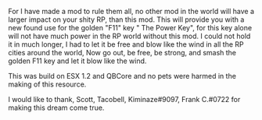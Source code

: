 For I have made a mod to rule them all, no other mod in the world will have a larger impact on your shity RP, than this mod. This will provide you with a new found use for the golden "F11" key " The Power Key", for this key alone will not have much power in the RP world without this mod. I could not hold it in much longer, I had to let it be free and blow like the wind in all the RP cities around the world, Now go out, be free, be strong, and smash the golden F11 key and let it blow like the wind. 
 
 This was build on ESX 1.2 and QBCore and no pets were harmed in the making of this resource.
 
 I would like to thank, Scott, Tacobell, Kiminaze#9097, Frank C.#0722 for making this dream come true.
 
